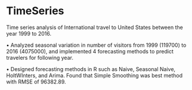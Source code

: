 # TimeSeries
Time series analysis of International travel to United States between the year 1999 to 2016.


• Analyzed seasonal variation in number of visitors from 1999 (119700) to 2016 (4075000), and implemented 4 forecasting methods to predict travelers for following year.



• Designed forecasting methods in R such as Naive, Seasonal Naive, HoltWInters, and Arima. Found that Simple Smoothing was
best method with RMSE of 96382.89.
